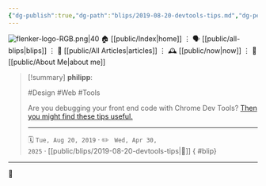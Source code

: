 ```yaml
---
{"dg-publish":true,"dg-path":"blips/2019-08-20-devtools-tips.md","dg-permalink":"2019/08/20/devtools-tips/","permalink":"/2019/08/20/devtools-tips/","title":"philipp @ 2019-08-20"}
---
```



<div class="transclusion internal-embed is-loaded"><div class="markdown-embed">




![flenker-logo-RGB.png|40](/img/user/attachments/flenker-logo-RGB.png)
🏠 [[public/Index\|home]]  ⋮ 🗣️ [[public/all-blips\|blips]] ⋮  📝 [[public/All Articles\|articles]]  ⋮ 🕰️ [[public/now\|now]] ⋮ 🪪 [[public/About Me\|about me]]


</div></div>


> [!summary] **philipp**:
>
> #Design #Web #Tools
>
> Are you debugging your front end code with Chrome Dev Tools? [Then you might find these tips useful.](https://flaviocopes.com/chrome-devtools-tips/)
> - - -
>
> 🗓️ <code>Tue, Aug 20, 2019</code>  · ✏️ <code> Wed, Apr 30, 2025</code>  · [[public/blips/2019-08-20-devtools-tips\|🔗]]
{ #blip}


- - -

 👾
